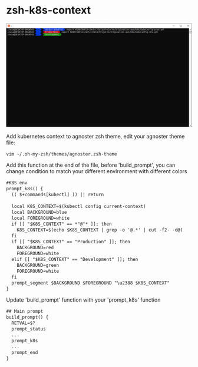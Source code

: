 # zsh-k8s-context
![zsh-prompt](prompt.png)

Add kubernetes context to agnoster zsh theme, edit your agnoster theme file:

    vim ~/.oh-my-zsh/themes/agnoster.zsh-theme
    
Add this function at the end of the file, before 'build_prompt', you can change condition to match your different environment with different colors

    #K8S env
    prompt_k8s() {
      (( $+commands[kubectl] )) || return

      local K8S_CONTEXT=$(kubectl config current-context)
      local BACKGROUND=blue
      local FOREGROUND=white
      if [[ "$K8S_CONTEXT" == *"@"* ]]; then
        K8S_CONTEXT=$(echo $K8S_CONTEXT | grep -o '@.*' | cut -f2- -d@)
      fi
      if [[ "$K8S_CONTEXT" == "Production" ]]; then
        BACKGROUND=red
        FOREGROUND=white
      elif [[ "$K8S_CONTEXT" == "Development" ]]; then
        BACKGROUND=green
        FOREGROUND=white
      fi
      prompt_segment $BACKGROUND $FOREGROUND "\u2388 $K8S_CONTEXT"
    }
Update 'build_prompt' function with your 'prompt_k8s' function

    ## Main prompt
    build_prompt() {
      RETVAL=$?
      prompt_status
      ...
      prompt_k8s
      ...
      prompt_end
    }
